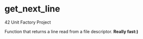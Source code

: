 # get_next_line
42 Unit Factory Project

Function that returns a line read from a file descriptor.
**Really fast:)**
